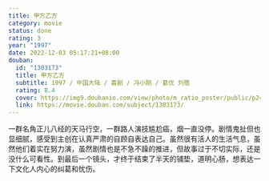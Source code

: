 ```yaml
---
title: 甲方乙方
category: movie
status: done
rating: 3
year: "1997"
date: 2022-12-03 05:17:21+08:00
douban:
  id: "1303173"
  title: 甲方乙方
  subtitle: 1997 / 中国大陆 / 喜剧 / 冯小刚 / 葛优 刘蓓
  rating: 8.4
  cover: https://img9.doubanio.com/view/photo/m_ratio_poster/public/p2436823425.jpg
  link: https://movie.douban.com/subject/1303173/
---
```


一群名角正儿八经的天马行空，一群路人演技尴尬癌，烟一直没停。剧情鬼扯但也显细腻，感受到主创在认真严肃的自顾自表达自己。虽然很有活人的生活气息，虽然他们着实在努力演，虽然剧情也是不急不躁的推进，但故事过于不切实际，还是没什么可看性。到最后一个镜头，才终于结束了半天的铺垫，道明心肠，想表达一下文化人内心的纠葛和忧伤。
